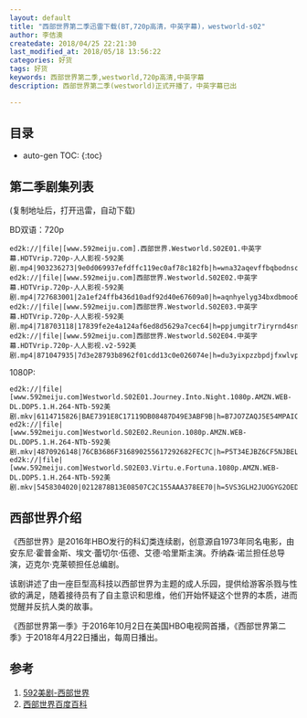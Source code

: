 ```yaml
---
layout: default
title: "西部世界第二季迅雷下载(BT,720p高清，中英字幕)，westworld-s02"
author: 李佶澳
createdate: 2018/04/25 22:21:30
last_modified_at: 2018/05/18 13:56:22
categories: 好货
tags: 好货
keywords: 西部世界第二季,westworld,720p高清,中英字幕
description: 西部世界第二季(westworld)正式开播了，中英字幕已出

---
```


## 目录
* auto-gen TOC:
{:toc}

## 第二季剧集列表

(复制地址后，打开迅雷，自动下载)

BD双语：720p

	ed2k://|file|[www.592meiju.com].西部世界.Westworld.S02E01.中英字幕.HDTVrip.720p-人人影视-592美剧.mp4|903236273|9e0d069937efdffc119ec0af78c182fb|h=wna32aqevffbqbodnscqfrlxisjnjdzn|/
	ed2k://|file|[www.592meiju.com]西部世界.Westworld.S02E02.中英字幕.HDTVrip.720p-人人影视-592美剧.mp4|727683001|2a1ef24ffb436d10adf92d40e67609a0|h=aqnhyelyg34bxdbmoo6itiuw3l3hbpuj|/
	ed2k://|file|[www.592meiju.com]西部世界.Westworld.S02E03.中英字幕.HDTVrip.720p-人人影视-592美剧.mp4|718703118|17839fe2e4a124af6ed8d5629a7cec64|h=ppjumgitr7iryrnd4snpveva6gor6hjm|/
	ed2k://|file|[www.592meiju.com]西部世界.Westworld.S02E04.中英字幕.HDTVrip.720p-人人影视.v2-592美剧.mp4|871047935|7d3e28793b8962f01cdd13c0e026074e|h=du3yixpzzbpdjfxwlvpg2sovtpxlhipt|/

1080P:

	ed2k://|file|[www.592meiju.com]Westworld.S02E01.Journey.Into.Night.1080p.AMZN.WEB-DL.DDP5.1.H.264-NTb-592美剧.mkv|6114715826|BAE7391E8C17119DB08487D49E3ABF9B|h=B7JO7ZAQJ5E54MPAIC7DSDXDJMJQSYS6|/
	ed2k://|file|[www.592meiju.com]Westworld.S02E02.Reunion.1080p.AMZN.WEB-DL.DDP5.1.H.264-NTb-592美剧.mkv|4870926148|76CB3686F316890255617292682FEC7C|h=P5T34EJBZ6CF5NJBELZHSVQZUZYJYYBI|/
	ed2k://|file|[www.592meiju.com]Westworld.S02E03.Virtu.e.Fortuna.1080p.AMZN.WEB-DL.DDP5.1.H.264-NTb-592美剧.mkv|5458304020|0212878B13E08507C2C155AAA378EE70|h=5VS3GLH2JUOGYG2OEDZ4EIGE7YDA676U|/

## 西部世界介绍

《西部世界》是2016年HBO发行的科幻类连续剧，创意源自1973年同名电影，由安东尼·霍普金斯、埃文·蕾切尔·伍德、艾德·哈里斯主演。乔纳森·诺兰担任总导演，迈克尔·克莱顿担任总编剧。 

该剧讲述了由一座巨型高科技以西部世界为主题的成人乐园，提供给游客杀戮与性欲的满足，随着接待员有了自主意识和思维，他们开始怀疑这个世界的本质，进而觉醒并反抗人类的故事。

《西部世界第一季》于2016年10月2日在美国HBO电视网首播，《西部世界第二季》于2018年4月22日播出，每周日播出。

## 参考

1. [592美剧-西部世界][1]
2. [西部世界百度百科][2]

[1]: http://www.592meiju.com/video/7262.html  "592美剧" 
[2]: https://baike.baidu.com/item/%E8%A5%BF%E9%83%A8%E4%B8%96%E7%95%8C/16357504?fr=aladdin "西部世界百度百科"
